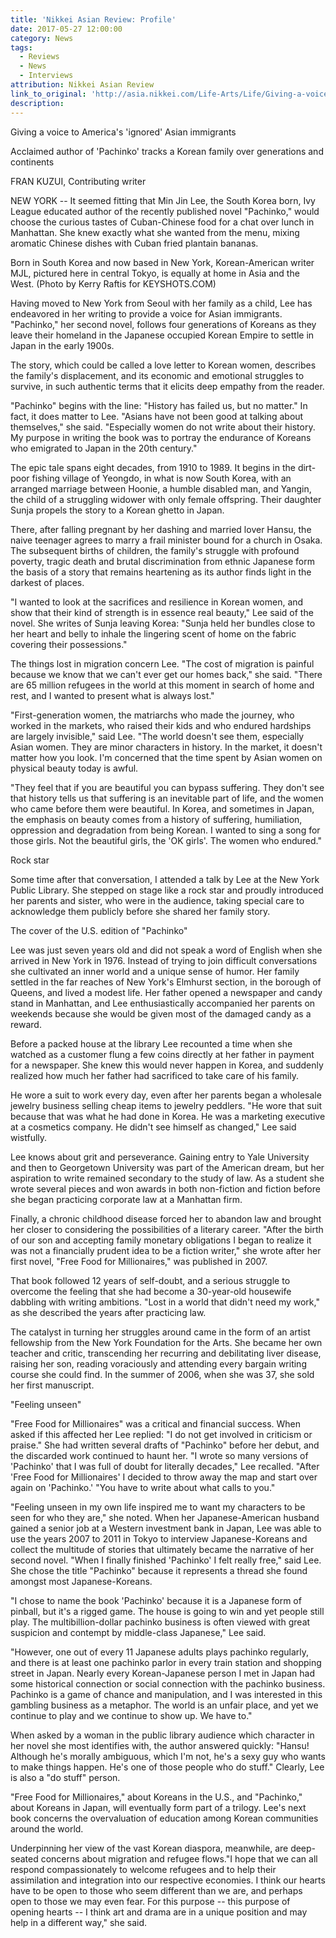 ```yaml
---
title: 'Nikkei Asian Review: Profile'
date: 2017-05-27 12:00:00
category: News
tags:
  - Reviews
  - News
  - Interviews
attribution: Nikkei Asian Review
link_to_original: 'http://asia.nikkei.com/Life-Arts/Life/Giving-a-voice-to-America-s-ignored-Asian-immigrants'
description:
---
```



Giving a voice to America's 'ignored' Asian immigrants

Acclaimed author of 'Pachinko' tracks a Korean family over generations and continents

FRAN KUZUI, Contributing writer

NEW YORK -- It seemed fitting that Min Jin Lee, the South Korea born, Ivy League educated author of the recently published novel "Pachinko," would choose the curious tastes of Cuban-Chinese food for a chat over lunch in Manhattan. She knew exactly what she wanted from the menu, mixing aromatic Chinese dishes with Cuban fried plantain bananas.

Born in South Korea and now based in New York, Korean-American writer MJL, pictured here in central Tokyo, is equally at home in Asia and the West. (Photo by Kerry Raftis for KEYSHOTS.COM)

Having moved to New York from Seoul with her family as a child, Lee has endeavored in her writing to provide a voice for Asian immigrants. "Pachinko," her second novel, follows four generations of Koreans as they leave their homeland in the Japanese occupied Korean Empire to settle in Japan in the early 1900s.

The story, which could be called a love letter to Korean women, describes the family's displacement, and its economic and emotional struggles to survive, in such authentic terms that it elicits deep empathy from the reader.

"Pachinko" begins with the line: "History has failed us, but no matter." In fact, it does matter to Lee. "Asians have not been good at talking about themselves," she said. "Especially women do not write about their history. My purpose in writing the book was to portray the endurance of Koreans who emigrated to Japan in the 20th century."

The epic tale spans eight decades, from 1910 to 1989. It begins in the dirt-poor fishing village of Yeongdo, in what is now South Korea, with an arranged marriage between Hoonie, a humble disabled man, and Yangin, the child of a struggling widower with only female offspring. Their daughter Sunja propels the story to a Korean ghetto in Japan.

There, after falling pregnant by her dashing and married lover Hansu, the naive teenager agrees to marry a frail minister bound for a church in Osaka. The subsequent births of children, the family's struggle with profound poverty, tragic death and brutal discrimination from ethnic Japanese form the basis of a story that remains heartening as its author finds light in the darkest of places.

"I wanted to look at the sacrifices and resilience in Korean women, and show that their kind of strength is in essence real beauty," Lee said of the novel. She writes of Sunja leaving Korea: "Sunja held her bundles close to her heart and belly to inhale the lingering scent of home on the fabric covering their possessions."

The things lost in migration concern Lee. "The cost of migration is painful because we know that we can't ever get our homes back," she said. "There are 65 million refugees in the world at this moment in search of home and rest, and I wanted to present what is always lost."

"First-generation women, the matriarchs who made the journey, who worked in the markets, who raised their kids and who endured hardships are largely invisible," said Lee. "The world doesn't see them, especially Asian women. They are minor characters in history. In the market, it doesn't matter how you look. I'm concerned that the time spent by Asian women on physical beauty today is awful.

"They feel that if you are beautiful you can bypass suffering. They don't see that history tells us that suffering is an inevitable part of life, and the women who came before them were beautiful. In Korea, and sometimes in Japan, the emphasis on beauty comes from a history of suffering, humiliation, oppression and degradation from being Korean. I wanted to sing a song for those girls. Not the beautiful girls, the 'OK girls'. The women who endured."

Rock star

Some time after that conversation, I attended a talk by Lee at the New York Public Library. She stepped on stage like a rock star and proudly introduced her parents and sister, who were in the audience, taking special care to acknowledge them publicly before she shared her family story.

The cover of the U.S. edition of "Pachinko"

Lee was just seven years old and did not speak a word of English when she arrived in New York in 1976. Instead of trying to join difficult conversations she cultivated an inner world and a unique sense of humor. Her family settled in the far reaches of New York's Elmhurst section, in the borough of Queens, and lived a modest life. Her father opened a newspaper and candy stand in Manhattan, and Lee enthusiastically accompanied her parents on weekends because she would be given most of the damaged candy as a reward.

Before a packed house at the library Lee recounted a time when she watched as a customer flung a few coins directly at her father in payment for a newspaper. She knew this would never happen in Korea, and suddenly realized how much her father had sacrificed to take care of his family.

He wore a suit to work every day, even after her parents began a wholesale jewelry business selling cheap items to jewelry peddlers. "He wore that suit because that was what he had done in Korea. He was a marketing executive at a cosmetics company. He didn't see himself as changed," Lee said wistfully.

Lee knows about grit and perseverance. Gaining entry to Yale University and then to Georgetown University was part of the American dream, but her aspiration to write remained secondary to the study of law. As a student she wrote several pieces and won awards in both non-fiction and fiction before she began practicing corporate law at a Manhattan firm.

Finally, a chronic childhood disease forced her to abandon law and brought her closer to considering the possibilities of a literary career. "After the birth of our son and accepting family monetary obligations I began to realize it was not a financially prudent idea to be a fiction writer," she wrote after her first novel, "Free Food for Millionaires," was published in 2007.

That book followed 12 years of self-doubt, and a serious struggle to overcome the feeling that she had become a 30-year-old housewife dabbling with writing ambitions. "Lost in a world that didn't need my work," as she described the years after practicing law.

The catalyst in turning her struggles around came in the form of an artist fellowship from the New York Foundation for the Arts. She became her own teacher and critic, transcending her recurring and debilitating liver disease, raising her son, reading voraciously and attending every bargain writing course she could find. In the summer of 2006, when she was 37, she sold her first manuscript.

"Feeling unseen"

"Free Food for Millionaires" was a critical and financial success. When asked if this affected her Lee replied: "I do not get involved in criticism or praise." She had written several drafts of "Pachinko" before her debut, and the discarded work continued to haunt her. "I wrote so many versions of 'Pachinko' that I was full of doubt for literally decades," Lee recalled. "After 'Free Food for Millionaires' I decided to throw away the map and start over again on 'Pachinko.' "You have to write about what calls to you."

"Feeling unseen in my own life inspired me to want my characters to be seen for who they are," she noted. When her Japanese-American husband gained a senior job at a Western investment bank in Japan, Lee was able to use the years 2007 to 2011 in Tokyo to interview Japanese-Koreans and collect the multitude of stories that ultimately became the narrative of her second novel. "When I finally finished 'Pachinko' I felt really free," said Lee. She chose the title "Pachinko" because it represents a thread she found amongst most Japanese-Koreans.

"I chose to name the book 'Pachinko' because it is a Japanese form of pinball, but it's a rigged game. The house is going to win and yet people still play. The multibillion-dollar pachinko business is often viewed with great suspicion and contempt by middle-class Japanese," Lee said.

"However, one out of every 11 Japanese adults plays pachinko regularly, and there is at least one pachinko parlor in every train station and shopping street in Japan. Nearly every Korean-Japanese person I met in Japan had some historical connection or social connection with the pachinko business. Pachinko is a game of chance and manipulation, and I was interested in this gambling business as a metaphor. The world is an unfair place, and yet we continue to play and we continue to show up. We have to."

When asked by a woman in the public library audience which character in her novel she most identifies with, the author answered quickly: "Hansu! Although he's morally ambiguous, which I'm not, he's a sexy guy who wants to make things happen. He's one of those people who do stuff." Clearly, Lee is also a "do stuff" person.

"Free Food for Millionaires," about Koreans in the U.S., and "Pachinko," about Koreans in Japan, will eventually form part of a trilogy. Lee's next book concerns the overvaluation of education among Korean communities around the world.

Underpinning her view of the vast Korean diaspora, meanwhile, are deep-seated concerns about migration and refugee flows."I hope that we can all respond compassionately to welcome refugees and to help their assimilation and integration into our respective economies. I think our hearts have to be open to those who seem different than we are, and perhaps open to those we may even fear. For this purpose -- this purpose of opening hearts -- I think art and drama are in a unique position and may help in a different way," she said.